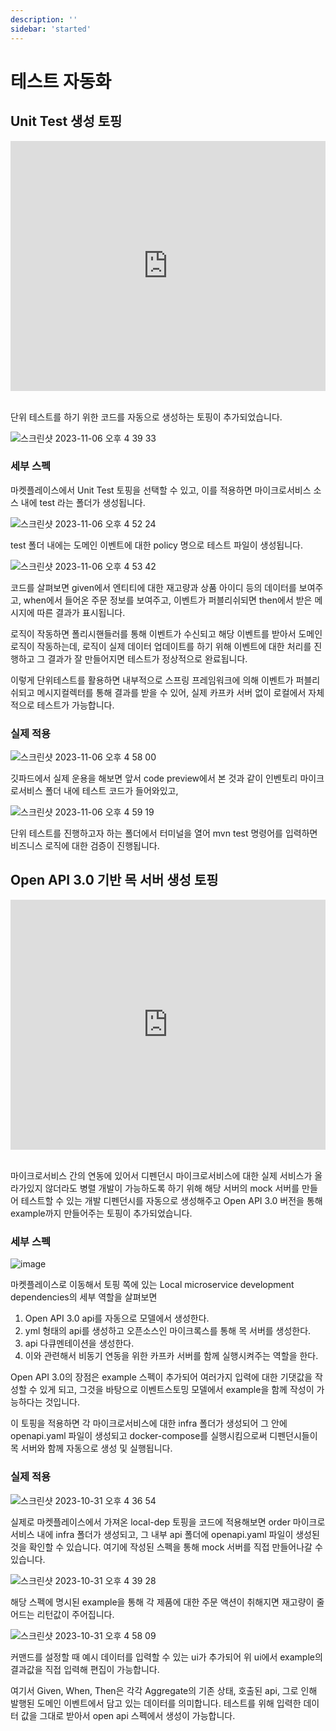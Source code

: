 ```yaml
---
description: ''
sidebar: 'started'
---
```


# 테스트 자동화

## Unit Test 생성 토핑

<div style = "height:400px; object-fit: cover;">
<iframe style = "width:100%; height:100%;" src="https://www.youtube.com/embed/WF1fWdkFun0" title="YouTube video player" frameborder="0" allow="accelerometer; autoplay; clipboard-write; encrypted-media; gyroscope; picture-in-picture" allowfullscreen></iframe>
</div><br>

단위 테스트를 하기 위한 코드를 자동으로 생성하는 토핑이 추가되었습니다.

![스크린샷 2023-11-06 오후 4 39 33](https://github.com/msa-ez/msa-ez.github.io/assets/113568664/3569acfc-36bd-464e-8944-1bf2a0e589e7)

### 세부 스펙

마켓플레이스에서 Unit Test 토핑을 선택할 수 있고, 이를 적용하면 마이크로서비스 소스 내에 test 라는 폴더가 생성됩니다.

![스크린샷 2023-11-06 오후 4 52 24](https://github.com/msa-ez/msa-ez.github.io/assets/113568664/ecb2ef37-e8cc-42cc-84f6-01e54179888d)

test 폴더 내에는 도메인 이벤트에 대한 policy 명으로 테스트 파일이 생성됩니다.

![스크린샷 2023-11-06 오후 4 53 42](https://github.com/msa-ez/msa-ez.github.io/assets/113568664/7cd50ed9-431d-4125-9800-d8f6a06b7e91)

코드를 살펴보면 given에서 엔티티에 대한 재고량과 상품 아이디 등의 데이터를 보여주고, when에서 들어온 주문 정보를 보여주고, 이벤트가 퍼블리쉬되면 then에서 받은 메시지에 따른 결과가 표시됩니다.

로직이 작동하면 폴리시핸들러를 통해 이벤트가 수신되고 해당 이벤트를 받아서 도메인 로직이 작동하는데, 로직이 실제 데이터 업데이트를 하기 위해 이벤트에 대한 처리를 진행하고 그 결과가 잘 만들어지면 테스트가 정상적으로 완료됩니다.

이렇게 단위테스트를 활용하면 내부적으로 스프링 프레임워크에 의해 이벤트가 퍼블리쉬되고 메시지컬렉터를 통해 결과를 받을 수 있어, 실제 카프카 서버 없이 로컬에서 자체적으로 테스트가 가능합니다.

### 실제 적용

![스크린샷 2023-11-06 오후 4 58 00](https://github.com/msa-ez/msa-ez.github.io/assets/113568664/0877f676-4085-4ffd-9832-ebb06dc56a5c)

깃파드에서 실제 운용을 해보면 앞서 code preview에서 본 것과 같이 인벤토리 마이크로서비스 폴더 내에 테스트 코드가 들어와있고,

![스크린샷 2023-11-06 오후 4 59 19](https://github.com/msa-ez/msa-ez.github.io/assets/113568664/bd543df7-9616-4eb3-b96e-734acd80c923)

단위 테스트를 진행하고자 하는 폴더에서 터미널을 열어 mvn test 명령어를 입력하면 비즈니스 로직에 대한 검증이 진행됩니다.

## Open API 3.0 기반 목 서버 생성 토핑

<div style = "height:400px; object-fit: cover;">
<iframe style = "width:100%; height:100%;" src="https://www.youtube.com/embed/BlqwuMqI3J8" title="YouTube video player" frameborder="0" allow="accelerometer; autoplay; clipboard-write; encrypted-media; gyroscope; picture-in-picture" allowfullscreen></iframe>
</div><br>

마이크로서비스 간의 연동에 있어서 디펜던시 마이크로서비스에 대한 실제 서비스가 올라가있지 않더라도 병렬 개발이 가능하도록 하기 위해 해당 서버의 mock 서버를 만들어 테스트할 수 있는 개발 디펜던시를 자동으로 생성해주고 Open API 3.0 버전을 통해 example까지 만들어주는 토핑이 추가되었습니다.

### 세부 스펙
![image](https://github.com/msa-ez/msaschool.github.io/assets/113568664/ffaa62b4-e480-4a18-8e2d-dd228744685c)

마켓플레이스로 이동해서 토핑 쪽에 있는 Local microservice development dependencies의 세부 역할을 살펴보면

1. Open API 3.0 api를 자동으로 모델에서 생성한다.
2. yml 형태의 api를 생성하고 오픈소스인 마이크록스를 통해 목 서버를 생성한다.
3. api 다큐멘테이션을 생성한다.
4. 이와 관련해서 비동기 연동을 위한 카프카 서버를 함께 실행시켜주는 역할을 한다.

Open API 3.0의 장점은 example 스펙이 추가되어 여러가지 입력에 대한 기댓값을 작성할 수 있게 되고, 그것을 바탕으로 이벤트스토밍 모델에서 example을 함께 작성이 가능하다는 것입니다.

이 토핑을 적용하면 각 마이크로서비스에 대한 infra 폴더가 생성되어 그 안에 openapi.yaml 파일이 생성되고 docker-compose를 실행시킴으로써 디펜던시들이 목 서버와 함께 자동으로 생성 및 실행됩니다.

### 실제 적용
![스크린샷 2023-10-31 오후 4 36 54](https://github.com/msa-ez/msaschool.github.io/assets/113568664/c8ab2295-4311-4b70-954c-4a63781febd4)

실제로 마켓플레이스에서 가져온 local-dep 토핑을 코드에 적용해보면 order 마이크로서비스 내에 infra 폴더가 생성되고, 그 내부 api 폴더에 openapi.yaml 파일이 생성된 것을 확인할 수 있습니다. 여기에 작성된 스펙을 통해 mock 서버를 직접 만들어나갈 수 있습니다.

![스크린샷 2023-10-31 오후 4 39 28](https://github.com/msa-ez/msaschool.github.io/assets/113568664/c7ee0127-a6d9-4591-9247-1e798ee40278)

해당 스펙에 명시된 example을 통해 각 제품에 대한 주문 액션이 취해지면 재고량이 줄어드는 리턴값이 주어집니다.

![스크린샷 2023-10-31 오후 4 58 09](https://github.com/msa-ez/msaschool.github.io/assets/113568664/eb61ae67-423a-44b5-a643-5fdae703c57b)

커맨드를 설정할 때 예시 데이터를 입력할 수 있는 ui가 추가되어 위 ui에서 example의 결과값을 직접 입력해 편집이 가능합니다. 

여기서 Given, When, Then은 각각 Aggregate의 기존 상태, 호출된 api, 그로 인해 발행된 도메인 이벤트에서 담고 있는 데이터를 의미합니다. 테스트를 위해 입력한 데이터 값을 그대로 받아서 open api 스펙에서 생성이 가능합니다.